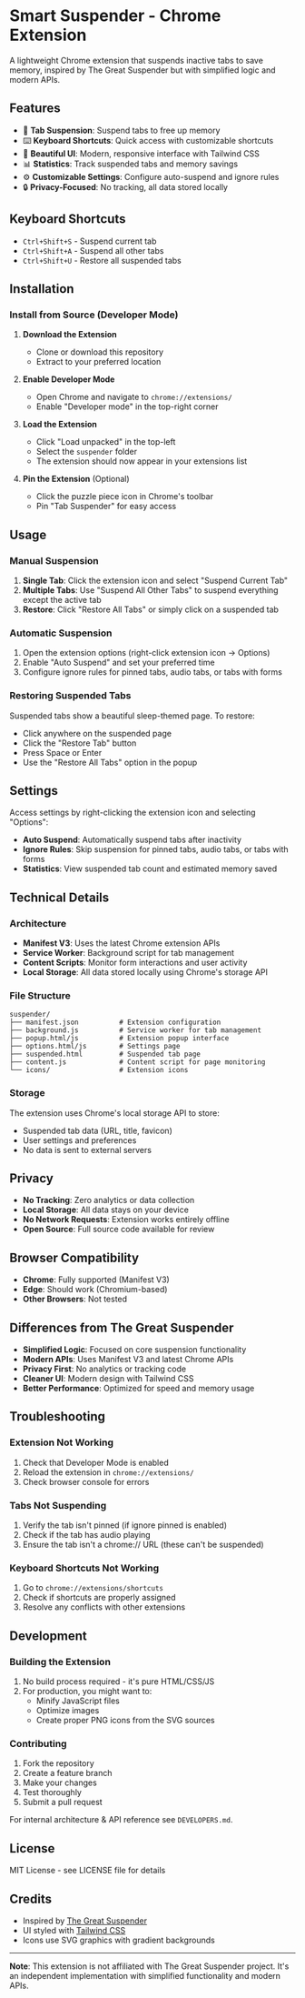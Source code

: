# Smart Suspender - Chrome Extension

A lightweight Chrome extension that suspends inactive tabs to save memory, inspired by The Great Suspender but with simplified logic and modern APIs.

## Features

-   🌙 **Tab Suspension**: Suspend tabs to free up memory
-   ⌨️ **Keyboard Shortcuts**: Quick access with customizable shortcuts
-   🎨 **Beautiful UI**: Modern, responsive interface with Tailwind CSS
-   📊 **Statistics**: Track suspended tabs and memory savings
-   ⚙️ **Customizable Settings**: Configure auto-suspend and ignore rules
-   🔒 **Privacy-Focused**: No tracking, all data stored locally

## Keyboard Shortcuts

-   `Ctrl+Shift+S` - Suspend current tab
-   `Ctrl+Shift+A` - Suspend all other tabs
-   `Ctrl+Shift+U` - Restore all suspended tabs

## Installation

### Install from Source (Developer Mode)

1. **Download the Extension**

    - Clone or download this repository
    - Extract to your preferred location

2. **Enable Developer Mode**

    - Open Chrome and navigate to `chrome://extensions/`
    - Enable "Developer mode" in the top-right corner

3. **Load the Extension**

    - Click "Load unpacked" in the top-left
    - Select the `suspender` folder
    - The extension should now appear in your extensions list

4. **Pin the Extension** (Optional)
    - Click the puzzle piece icon in Chrome's toolbar
    - Pin "Tab Suspender" for easy access

## Usage

### Manual Suspension

1. **Single Tab**: Click the extension icon and select "Suspend Current Tab"
2. **Multiple Tabs**: Use "Suspend All Other Tabs" to suspend everything except the active tab
3. **Restore**: Click "Restore All Tabs" or simply click on a suspended tab

### Automatic Suspension

1. Open the extension options (right-click extension icon → Options)
2. Enable "Auto Suspend" and set your preferred time
3. Configure ignore rules for pinned tabs, audio tabs, or tabs with forms

### Restoring Suspended Tabs

Suspended tabs show a beautiful sleep-themed page. To restore:

-   Click anywhere on the suspended page
-   Click the "Restore Tab" button
-   Press Space or Enter
-   Use the "Restore All Tabs" option in the popup

## Settings

Access settings by right-clicking the extension icon and selecting "Options":

-   **Auto Suspend**: Automatically suspend tabs after inactivity
-   **Ignore Rules**: Skip suspension for pinned tabs, audio tabs, or tabs with forms
-   **Statistics**: View suspended tab count and estimated memory saved

## Technical Details

### Architecture

-   **Manifest V3**: Uses the latest Chrome extension APIs
-   **Service Worker**: Background script for tab management
-   **Content Scripts**: Monitor form interactions and user activity
-   **Local Storage**: All data stored locally using Chrome's storage API

### File Structure

```
suspender/
├── manifest.json          # Extension configuration
├── background.js          # Service worker for tab management
├── popup.html/js          # Extension popup interface
├── options.html/js        # Settings page
├── suspended.html         # Suspended tab page
├── content.js             # Content script for page monitoring
└── icons/                 # Extension icons
```

### Storage

The extension uses Chrome's local storage API to store:

-   Suspended tab data (URL, title, favicon)
-   User settings and preferences
-   No data is sent to external servers

## Privacy

-   **No Tracking**: Zero analytics or data collection
-   **Local Storage**: All data stays on your device
-   **No Network Requests**: Extension works entirely offline
-   **Open Source**: Full source code available for review

## Browser Compatibility

-   **Chrome**: Fully supported (Manifest V3)
-   **Edge**: Should work (Chromium-based)
-   **Other Browsers**: Not tested

## Differences from The Great Suspender

-   **Simplified Logic**: Focused on core suspension functionality
-   **Modern APIs**: Uses Manifest V3 and latest Chrome APIs
-   **Privacy First**: No analytics or tracking code
-   **Cleaner UI**: Modern design with Tailwind CSS
-   **Better Performance**: Optimized for speed and memory usage

## Troubleshooting

### Extension Not Working

1. Check that Developer Mode is enabled
2. Reload the extension in `chrome://extensions/`
3. Check browser console for errors

### Tabs Not Suspending

1. Verify the tab isn't pinned (if ignore pinned is enabled)
2. Check if the tab has audio playing
3. Ensure the tab isn't a chrome:// URL (these can't be suspended)

### Keyboard Shortcuts Not Working

1. Go to `chrome://extensions/shortcuts`
2. Check if shortcuts are properly assigned
3. Resolve any conflicts with other extensions

## Development

### Building the Extension

1. No build process required - it's pure HTML/CSS/JS
2. For production, you might want to:
    - Minify JavaScript files
    - Optimize images
    - Create proper PNG icons from the SVG sources

### Contributing

1. Fork the repository
2. Create a feature branch
3. Make your changes
4. Test thoroughly
5. Submit a pull request

For internal architecture & API reference see `DEVELOPERS.md`.

## License

MIT License - see LICENSE file for details

## Credits

-   Inspired by [The Great Suspender](https://github.com/aciidic/thegreatsuspender-notrack)
-   UI styled with [Tailwind CSS](https://tailwindcss.com/)
-   Icons use SVG graphics with gradient backgrounds

---

**Note**: This extension is not affiliated with The Great Suspender project. It's an independent implementation with simplified functionality and modern APIs.
